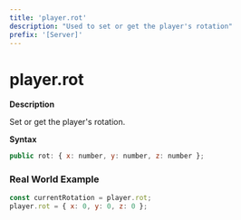 ```yaml
---
title: 'player.rot'
description: "Used to set or get the player's rotation"
prefix: '[Server]'
---
```


# player.rot

**Description**

Set or get the player's rotation.

**Syntax**

```js
public rot: { x: number, y: number, z: number };
```

### Real World Example

```js
const currentRotation = player.rot;
player.rot = { x: 0, y: 0, z: 0 };
```
